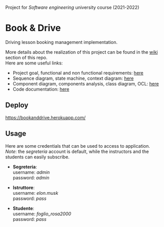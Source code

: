 Project for _Software engineering_ university course (2021-2022)

# Book & Drive
Driving lesson booking management implementation.

More details about the realization of this project can be found in the [wiki](https://github.com/elisacomposta/book-and-drive/wiki) section of this repo.<br>
Here are some useful links:
- Project goal, functional and non functional requirements: [here](https://docs.google.com/document/d/1TdxEOuq5SPCOM4AuaXqIFcPeRWa08ItGiPvfliBCJVc/edit?usp=sharing)
- Sequence diagram, state machine, context diagram: [here](https://docs.google.com/document/d/1aguP1EAyjTSMlmKMMYuHqSBRLBJlyyEBrC8esYYYqFM/edit?usp=sharing)
- Component diagram, components analysis, class diagram, OCL: [here](https://docs.google.com/document/d/1HJwHs4x8Jfd0hrirF5W0PvkkdikFfgw-3rIdIA0ld10/edit?usp=sharing)
- Code documentation: [here](https://apibookanddrive.docs.apiary.io/#reference/0/autenticazionestudenti/authenticate-a-student)

## Deploy
https://bookanddrive.herokuapp.com/

## Usage
Here are some credentials that can be used to access to application.<br>
_Note_: the _segreteria_ account is default, while the instructors and the students can easily subscribe.<br>

- **Segreteria**:<br>
username: _admin_<br>
password: _admin_<br>

- **Istruttore**:<br>
username: _elon.musk_<br>
password: _pass_<br>

- **Studente**:<br>
username: _foglio_rosa2000_<br>
password: _pass_<br>
